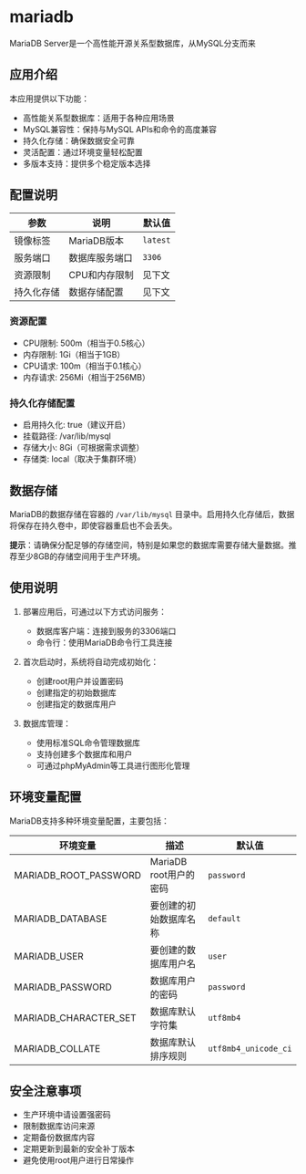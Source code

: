 # mariadb

MariaDB Server是一个高性能开源关系型数据库，从MySQL分支而来

## 应用介绍

本应用提供以下功能：
- 高性能关系型数据库：适用于各种应用场景
- MySQL兼容性：保持与MySQL APIs和命令的高度兼容
- 持久化存储：确保数据安全可靠
- 灵活配置：通过环境变量轻松配置
- 多版本支持：提供多个稳定版本选择

## 配置说明

| 参数 | 说明 | 默认值 |
|------|------|--------|
| 镜像标签 | MariaDB版本 | `latest` |
| 服务端口 | 数据库服务端口 | `3306` |
| 资源限制 | CPU和内存限制 | 见下文 |
| 持久化存储 | 数据存储配置 | 见下文 |

### 资源配置
- CPU限制: 500m（相当于0.5核心）
- 内存限制: 1Gi（相当于1GB）
- CPU请求: 100m（相当于0.1核心）
- 内存请求: 256Mi（相当于256MB）

### 持久化存储配置
- 启用持久化: true（建议开启）
- 挂载路径: /var/lib/mysql
- 存储大小: 8Gi（可根据需求调整）
- 存储类: local（取决于集群环境）

## 数据存储

MariaDB的数据存储在容器的 `/var/lib/mysql` 目录中。启用持久化存储后，数据将保存在持久卷中，即使容器重启也不会丢失。

**提示**：请确保分配足够的存储空间，特别是如果您的数据库需要存储大量数据。推荐至少8GB的存储空间用于生产环境。

## 使用说明

1. 部署应用后，可通过以下方式访问服务：
   - 数据库客户端：连接到服务的3306端口
   - 命令行：使用MariaDB命令行工具连接

2. 首次启动时，系统将自动完成初始化：
   - 创建root用户并设置密码
   - 创建指定的初始数据库
   - 创建指定的数据库用户

3. 数据库管理：
   - 使用标准SQL命令管理数据库
   - 支持创建多个数据库和用户
   - 可通过phpMyAdmin等工具进行图形化管理

## 环境变量配置

MariaDB支持多种环境变量配置，主要包括：

| 环境变量 | 描述 | 默认值 |
|---------|------|--------|
| MARIADB_ROOT_PASSWORD | MariaDB root用户的密码 | `password` |
| MARIADB_DATABASE | 要创建的初始数据库名称 | `default` |
| MARIADB_USER | 要创建的数据库用户名 | `user` |
| MARIADB_PASSWORD | 数据库用户的密码 | `password` |
| MARIADB_CHARACTER_SET | 数据库默认字符集 | `utf8mb4` |
| MARIADB_COLLATE | 数据库默认排序规则 | `utf8mb4_unicode_ci` |

## 安全注意事项

- 生产环境中请设置强密码
- 限制数据库访问来源
- 定期备份数据库内容
- 定期更新到最新的安全补丁版本
- 避免使用root用户进行日常操作